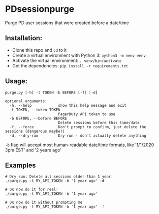 # PDsessionpurge

Purge PD user sessions that were created before a date/time

## Installation:

* Clone this repo and `cd` to it
* Create a virtual environment with Python 3: `python3 -m venv venv`
* Activate the virtual environment: `. venv/bin/activate`
* Get the dependencies: `pip install -r requirements.txt`

## Usage:

```
purge.py [-h] -t TOKEN -b BEFORE [-f] [-d]

optional arguments:
  -h, --help            show this help message and exit
  -t TOKEN, --token TOKEN
                        PagerDuty API token to use
  -b BEFORE, --before BEFORE
                        Delete sessions before this time/date
  -f, --force           Don't prompt to confirm, just delete the sessions (dangerous maybe?)
  -d, --dry-run         Dry run - don't actually delete anything
```

`-b` flag will accept most human-readable date/time formats, like '1/1/2020 3pm EST' and '2 years ago'

## Examples

```
# Dry run: Delete all sessions older than 1 year:
./purge.py -t MY_API_TOKEN -b '1 year ago' -d

# OK now do it for real:
./purge.py -t MY_API_TOKEN -b '1 year ago'

# OK now do it without prompting me
./purge.py -t MY_API_TOKEN -b '1 year ago' -f
```
